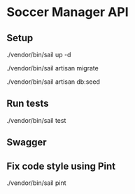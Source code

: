 # Soccer Manager API

## Setup

./vendor/bin/sail up -d

./vendor/bin/sail artisan migrate

./vendor/bin/sail artisan db:seed


## Run tests

./vendor/bin/sail test

## Swagger

## Fix code style using Pint

./vendor/bin/sail pint
